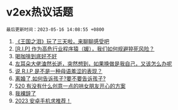 # v2ex热议话题

`最后更新时间：2023-05-16 14:08:55 +0800`

1. [《王国之泪》玩了三天啦，来聊聊感受吧](https://www.v2ex.com/t/940117)
1. [[R.I.P] 作为高危行业程序猿（媛），我们如何规避猝死风险？](https://www.v2ex.com/t/940169)
1. [喝咖啡到底好不好](https://www.v2ex.com/t/940287)
1. [左耳朵大佬溘然长逝，突然想到，如果换做是我自己，又该怎么办呢](https://www.v2ex.com/t/940237)
1. [说 R.I.P 是不是一种母语羞涩的表现？](https://www.v2ex.com/t/940306)
1. [离婚了,如何告诉孩子?要不要告诉孩子?](https://www.v2ex.com/t/940203)
1. [520 有没有什么创意一点的哄女朋友开心的方案](https://www.v2ex.com/t/940126)
1. [我裸辞了](https://www.v2ex.com/t/940275)
1. [2023 安卓手机求推荐！](https://www.v2ex.com/t/940124)


